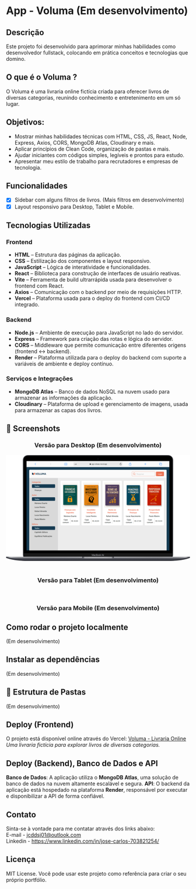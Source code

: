 # App - Voluma (Em desenvolvimento)

## Descrição
Este projeto foi desenvolvido para aprimorar minhas habilidades como desenvolvedor fullstack, colocando em prática conceitos e tecnologias que domino.

## O que é o Voluma ?
O Voluma é uma livraria online fictícia criada para oferecer livros de diversas categorias, reunindo conhecimento e entretenimento em um só lugar.

## Objetivos:
- Mostrar minhas habilidades técnicas com HTML, CSS, JS, React, Node, Express, Axios, CORS, MongoDB Atlas, Cloudinary e mais.
- Aplicar princípios de Clean Code, organização de pastas e mais.
- Ajudar iniciantes com códigos simples, legíveis e prontos para estudo.
- Apresentar meu estilo de trabalho para recrutadores e empresas de tecnologia.

## Funcionalidades
- [x] Sidebar com alguns filtros de livros. (Mais filtros em desenvolvimento)
- [x] Layout responsivo para Desktop, Tablet e Mobile.

## Tecnologias Utilizadas
### Frontend
- **HTML** – Estrutura das páginas da aplicação.
- **CSS** – Estilização dos componentes e layout responsivo.
- **JavaScript** – Lógica de interatividade e funcionalidades.
- **React** – Biblioteca para construção de interfaces de usuário reativas.
- **Vite** – Ferramenta de build ultrarrápida usada para desenvolver o frontend com React.
- **Axios** – Comunicação com o backend por meio de requisições HTTP.
- **Vercel** – Plataforma usada para o deploy do frontend com CI/CD integrado.

### Backend
- **Node.js** – Ambiente de execução para JavaScript no lado do servidor.
- **Express** – Framework para criação das rotas e lógica do servidor.
- **CORS** – Middleware que permite comunicação entre diferentes origens (frontend ↔ backend).
- **Render** – Plataforma utilizada para o deploy do backend com suporte a variáveis de ambiente e deploy contínuo.

### Serviços e Integrações
- **MongoDB Atlas** – Banco de dados NoSQL na nuvem usado para armazenar as informações da aplicação.
- **Cloudinary** – Plataforma de upload e gerenciamento de imagens, usada para armazenar as capas dos livros.

## 📸 Screenshots
<div align="center">
  <h3>Versão para Desktop (Em desenvolvimento)</h3>
  <img src="./frontend/public/screenshots/versao-desktop.png" alt="Captura de tela do portfólio mostrando a versão desktop" style="width: 800px; hight: auto;" />
  
</div>
<br>

<div align="center">
  <h3>Versão para Tablet (Em desenvolvimento)</h3>
<!--   <img src="./frontend/public/screenshots/versao-desktop.png" alt="Captura de tela do portfólio mostrando a versão tablet" style="width: 300px; hight: auto;" /> -->
</div>
<br>

<div align="center">
  <h3>Versão para Mobile (Em desenvolvimento)</h3>
<!--   <img src="./frontend/public/screenshots/versao-desktop.png" alt="Captura de tela do portfólio mostrando a versão mobile" style="width: 200px; hight: auto;" /> -->
</div>

##  Como rodar o projeto localmente
(Em desenvolvimento)

## Instalar as dependências 
(Em desenvolvimento)

## 📁 Estrutura de Pastas
(Em desenvolvimento)

## Deploy (Frontend)
O projeto está disponível online através do Vercel:
[Voluma - Livraria Online](https://app-voluma.vercel.app/)  
*Uma livraria fictícia para explorar livros de diversas categorias.*

## Deploy (Backend), Banco de Dados e API
**Banco de Dados**: A aplicação utiliza o **MongoDB Atlas**, uma solução de banco de dados na nuvem altamente escalável e segura.
**API**: O backend da aplicação está hospedado na plataforma **Render**, responsável por executar e disponibilizar a API de forma confiável.

## Contato
Sinta-se à vontade para me contatar através dos links abaixo:<br>
E-mail - jcddsj01@outlook.com<br>
Linkedin - https://www.linkedin.com/in/jose-carlos-703821254/

## Licença<br>
MIT License. Você pode usar este projeto como referência para criar o seu próprio portfólio.
